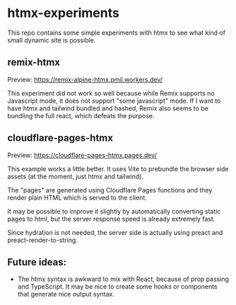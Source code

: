# htmx-experiments

This repo contains some simple experiments with htmx to see what kind of small
dynamic site is possible.

## remix-htmx

Preview: https://remix-alpine-htmx.pmil.workers.dev/

This experiment did not work so well because while Remix supports no Javascript
mode, it does not support "some javascript" mode. If I want to have
htmx and tailwind bundled and hashed, Remix also seems to be bundling the full react,
which defeats the purpose.

## cloudflare-pages-htmx

Preview: https://cloudflare-pages-htmx.pages.dev/

This example works a little better. It uses Vite to prebundle the browser side
assets (at the moment, just htmx and tailwind).

The "pages" are generated using Cloudflare Pages functions and they render plain
HTML which is served to the client.

It may be possible to improve it slightly by automatically converting static
pages to html, but the server response speed is already extremely fast.

Since hydration is not needed, the server side is actually using preact and
preact-render-to-string.

## Future ideas:

- The htmx syntax is awkward to mix with React, because of prop passing and
  TypeScript. It may be nice to create some hooks or components that generate
  nice output syntax.
